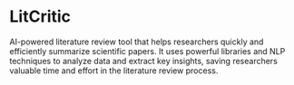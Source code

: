 
# LitCritic

AI-powered literature review tool that helps researchers quickly and efficiently summarize scientific papers. It uses powerful libraries and NLP techniques to analyze data and extract key insights, saving researchers valuable time and effort in the literature review process.


